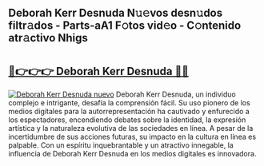 ## Deborah Kerr Desnuda N𝚞𝚎vos desn𝚞dos filtr𝚊dos - Parts-aA1 F𝚘tos vid𝚎o - C𝚘ntenido atr𝚊ctivo Nhigs

# <h2><a href="http://mb6emg.tromn.icu/?c=Deborah+Kerr+Desnuda">🔗👉👉👉 Deborah Kerr Desnuda 🔗🔗</a></h2>

[![Deborah Kerr Desnuda nuevo](https://i.imgur.com/pEAQMta.gif)](http://mb6emg.tromn.icu/?c=Deborah+Kerr+Desnuda)
Deborah Kerr Desnuda, un individuo complejo e intrigante, desafía la comprensión fácil. Su uso pionero de los medios digitales para la autorrepresentación ha cautivado y enfurecido a los espectadores, encendiendo debates sobre la identidad, la expresión artística y la naturaleza evolutiva de las sociedades en línea. A pesar de la incertidumbre de sus acciones futuras, su impacto en la cultura en línea es palpable. Con un espíritu inquebrantable y un atractivo innegable, la influencia de Deborah Kerr Desnuda en los medios digitales es innovadora.
